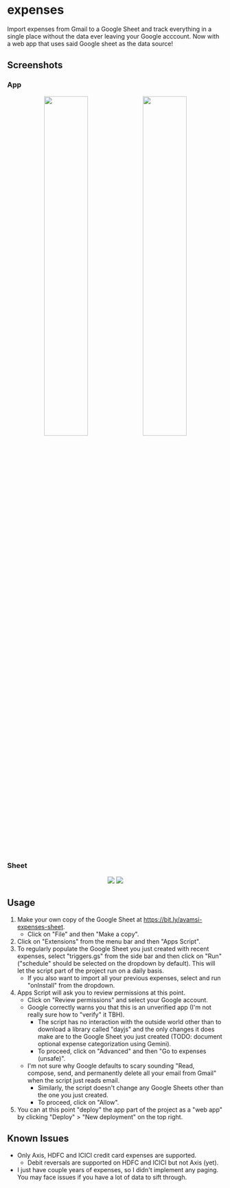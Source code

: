 # expenses

Import expenses from Gmail to a Google Sheet and track everything in a single place without the data ever leaving your Google acccount. Now with a web app that uses said Google sheet as the data source!

## Screenshots

### App

<p align="center">
   <img src="https://github.com/avamsi/import-expenses/blob/main/screenshots/app-aggregate-view.png?raw=true" width="45%" />
   <img src="https://github.com/avamsi/import-expenses/blob/main/screenshots/app-monthly-view.png?raw=true" width="45%" />
</p>

### Sheet

<p align="center">
   <img src="https://github.com/avamsi/import-expenses/blob/main/screenshots/aggregate-view.png?raw=true" />
   <img src="https://github.com/avamsi/import-expenses/blob/main/screenshots/monthly-view.png?raw=true" />
</p>

## Usage

1. Make your own copy of the Google Sheet at https://bit.ly/avamsi-expenses-sheet.
   - Click on "File" and then "Make a copy".
2. Click on "Extensions" from the menu bar and then "Apps Script".
3. To regularly populate the Google Sheet you just created with recent expenses, select "triggers.gs" from the side bar and then click on "Run" ("schedule" should be selected on the dropdown by default). This will let the script part of the project run on a daily basis.
   - If you also want to import all your previous expenses, select and run "onInstall" from the dropdown.
4. Apps Script will ask you to review permissions at this point.
   - Click on "Review permissions" and select your Google account.
   - Google correctly warns you that this is an unverified app (I'm not really sure how to "verify" it TBH).
     - The script has no interaction with the outside world other than to download a library called "dayjs" and the only changes it does make are to the Google Sheet you just created (TODO: document optional expense categorization using Gemini).
     - To proceed, click on "Advanced" and then "Go to expenses (unsafe)".
   - I'm not sure why Google defaults to scary sounding "Read, compose, send, and permanently delete all your email from Gmail" when the script just reads email.
     - Similarly, the script doesn't change any Google Sheets other than the one you just created.
     - To proceed, click on "Allow".
5. You can at this point "deploy" the app part of the project as a "web app" by clicking "Deploy" > "New deployment" on the top right.

## Known Issues

- Only Axis, HDFC and ICICI credit card expenses are supported.
  - Debit reversals are supported on HDFC and ICICI but not Axis (yet).
- I just have couple years of expenses, so I didn't implement any paging. You may face issues if you have a lot of data to sift through.
